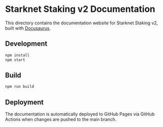 # Starknet Staking v2 Documentation

This directory contains the documentation website for Starknet Staking v2, built with [Docusaurus](https://docusaurus.io/).

## Development

```bash
npm install
npm start
```

## Build

```bash
npm run build
```

## Deployment

The documentation is automatically deployed to GitHub Pages via GitHub Actions when changes are pushed to the main branch.
